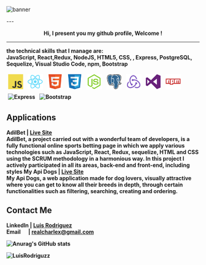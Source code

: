<p>
  <img width="850" src="https://www.google.com/imgres?imgurl=https%3A%2F%2Fimg.freepik.com%2Ffotos-premium%2Fcodigo-secuencia-comandos-computadora-abstracta-pantalla-codigo-programacion-desarrollador-software-tiempo-trabajo-programacion-software-codigo-texto-escrito-creado-integramente-mi-mismo_372999-2438.jpg&imgrefurl=https%3A%2F%2Fwww.freepik.es%2Ffotos-premium%2Fcodigo-secuencia-comandos-computadora-abstracta-pantalla-codigo-programacion-desarrollador-software-tiempo-trabajo-programacion-software-codigo-texto-escrito-creado-integramente-mi-mismo_18982006.htm&tbnid=jP0jFRxymoQoHM&vet=12ahUKEwitxKu9lvP8AhWDPN8KHYEZAbQQMyg4egQIARB1..i&docid=8LSDUvez-SV8cM&w=626&h=417&q=codigo%20programacion&ved=2ahUKEwitxKu9lvP8AhWDPN8KHYEZAbQQMyg4egQIARB1" alt="banner">
</p>
---
<p align="center">    <b>Hi, I present you my github profile, Welcome !<b> </p> 
  
  ---
  **the technical skills that I manage are:**<br>
    JavaScript, React,Redux, NodeJS, HTML5, CSS, ,  Express, PostgreSQL, Sequelize, Visual Studio Code, npm, Bootstrap 
    <p>
      <img src="https://raw.githubusercontent.com/devicons/devicon/c7d326b6009e60442abc35fa45706d6f30ee4c8e/icons/javascript/javascript-original.svg" alt="JavaScript" height="40" style="vertical-align:top; margin:4px">
      <img src="https://raw.githubusercontent.com/devicons/devicon/c7d326b6009e60442abc35fa45706d6f30ee4c8e/icons/react/react-original.svg" alt="React" height="40" style="vertical-align:top; margin:4px">
      <img src="https://raw.githubusercontent.com/devicons/devicon/c7d326b6009e60442abc35fa45706d6f30ee4c8e/icons/html5/html5-original.svg" alt="HTML" height="40" style="vertical-align:top; margin:4px">
      <img src="https://raw.githubusercontent.com/devicons/devicon/c7d326b6009e60442abc35fa45706d6f30ee4c8e/icons/css3/css3-original.svg" alt="CSS" height="40" style="vertical-   align:top; margin:4px">
      <img src="https://raw.githubusercontent.com/devicons/devicon/c7d326b6009e60442abc35fa45706d6f30ee4c8e/icons/nodejs/nodejs-original.svg" alt="NodeJS" height="40" style="vertical-align:top; margin:4px">
      <img src="https://raw.githubusercontent.com/devicons/devicon/c7d326b6009e60442abc35fa45706d6f30ee4c8e/icons/postgresql/postgresql-original.svg" alt="PostgreSQL" height="40" style="vertical-align:top; margin:4px">
      <img src="https://raw.githubusercontent.com/sachinverma53121/sachinverma53121/master/icons/redux.png" alt="Redux" height="40" style="vertical-align:top; margin:4px">
      <img src="https://raw.githubusercontent.com/devicons/devicon/c7d326b6009e60442abc35fa45706d6f30ee4c8e/icons/visualstudio/visualstudio-plain.svg" alt="VSCode" height="40" style="vertical-align:top; margin:4px">
      <img src="https://raw.githubusercontent.com/devicons/devicon/c7d326b6009e60442abc35fa45706d6f30ee4c8e/icons/npm/npm-original-wordmark.svg" alt="npm" height="40" style="vertical-align:top; margin:4px">
      <img src="https://www.vectorlogo.zone/logos/expressjs/expressjs-icon.svg" alt="Express" height="40" style="vertical-align:top; margin:4px">
      <img src="https://getbootstrap.com/docs/5.2/assets/brand/bootstrap-logo-shadow.png" alt="Bootstrap" height="40" style="vertical-align:top; margin:4px">
    </p>
## Applications
**AdilBet** | [Live Site](https://adil-bet.vercel.app/)<br>
AdilBet, a project carried out with a wonderful team of developers, is a fully functional online sports betting page in which we apply various technologies such as JavaScript, React, Redux, sequelize, HTML and CSS using the SCRUM methodology in a harmonious way. In this project I actively participated in all its areas, back-end and front-end, including styles
**My Api Dogs** | [Live Site](https://front-api-countries.vercel.app/)<br>
My Api Dogs, a web application made for dog lovers, visually attractive where you can get to know all their breeds in depth, through certain functionalities such as filtering, searching, creating and ordering.
## Contact Me
**LinkedIn** | [Luis Rodriguez](https://www.linkedin.com/in/juan-carlos-g%C3%B3mez-cucaita-4677a218b/)<br>
**Email**&nbsp;&nbsp;&nbsp;&nbsp;&nbsp;&nbsp;| realcharlex@gmail.com<br>

![Anurag's GitHub stats](https://github-readme-stats.vercel.app/api?username=LuisRodriguzz&show_icons=true&theme=gruvbox)

<p align="left"> <img src="https://komarev.com/ghpvc/?username=LuisRodiguzz&label=Profile%20views&color=0e75b6&style=flat" alt="LuisRodriguzz" /> </p>
